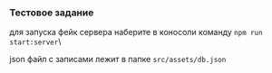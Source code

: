 ### Тестовое задание
для запуска фейк сервера наберите в коносоли команду `npm run start:server`\

json файл с записами лежит в папке `src/assets/db.json`
